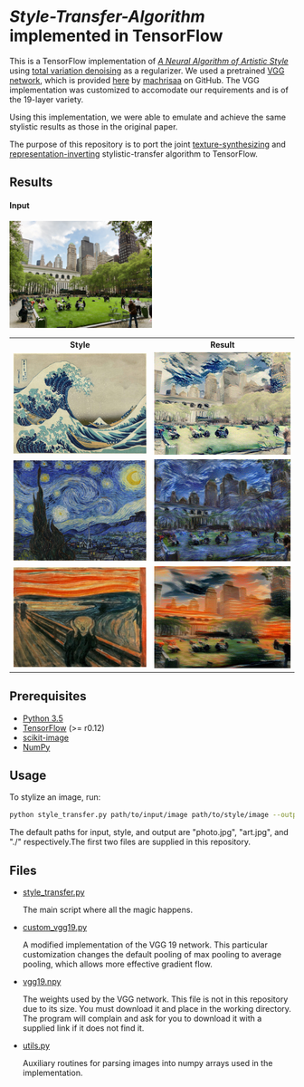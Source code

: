 # *Style-Transfer-Algorithm* implemented in TensorFlow

This is a TensorFlow implementation of [*A Neural Algorithm of Artistic Style*](https://arxiv.org/pdf/1508.06576v2.pdf) using [total variation denoising](http://eeweb.poly.edu/iselesni/lecture_notes/TVDmm/TVDmm.pdf) as a regularizer. We used a pretrained [VGG network](https://arxiv.org/pdf/1409.1556.pdf), which is provided [here](https://github.com/machrisaa/tensorflow-vgg) by [machrisaa](https://github.com/machrisaa) on GitHub. The VGG implementation was customized to accomodate our requirements and is of the 19-layer variety.

Using this implementation, we were able to emulate and achieve the same stylistic results as those in the original paper.

The purpose of this repository is to port the joint [texture-synthesizing](https://arxiv.org/pdf/1505.07376v3.pdf) and [representation-inverting](https://arxiv.org/pdf/1412.0035v1.pdf) stylistic-transfer algorithm to TensorFlow.

## Results

#### Input
<img src="./lib/images/content/nyc.jpg" width="50%">

<table style="width:100%">
  <tr>
    <th>Style</th> 
    <th>Result</th>
  </tr>
  <tr>
    <td><img src="./lib/images/style/great-wave-of-kanagawa.jpg" width="100%"></td>
    <td><img src="./lib/images/examples/example_great_wave_of_kanagawa.jpg" width=100%"></td> 
  </tr>
  <tr>
    <td><img src="./lib/images/style/starry-night.jpg" width="100%"></td>
    <td><img src="./lib/images/examples/example_starry-night.jpg" width="100%"></td> 
  </tr>
  <tr>
    <td><img src="./lib/images/style/scream.jpg" width="100%"></td>
    <td><img src="./lib/images/examples/example_scream.jpg" width="100%"></td> 
  </tr>
</table>

## Prerequisites

* [Python 3.5](https://www.python.org/downloads/release/python-350/)
* [TensorFlow](https://www.tensorflow.org/) (>= r0.12)
* [scikit-image](http://scikit-image.org/docs/dev/api/skimage.html)
* [NumPy](http://www.numpy.org/)

## Usage

To stylize an image, run:

```sh
python style_transfer.py path/to/input/image path/to/style/image --output path/to/output/image
```

The default paths for input, style, and output are "photo.jpg", "art.jpg", and "./" respectively.The first two files are supplied in this repository.

## Files

* [style_transfer.py](src/style_transfer.py)

    The main script where all the magic happens. 

* [custom_vgg19.py](src/custom_vgg19.py)
    
    A modified implementation of the VGG 19 network. This particular customization changes the default pooling of max pooling to average pooling, which allows more effective gradient flow.

* [vgg19.npy](https://www.dropbox.com/s/68opci8420g7bcl/vgg19.npy?dl=1)

    The weights used by the VGG network. This file is not in this repository due to its size. You must download it and place in the working directory. The program will complain and ask for you to download it with a supplied link if it does not find it.
    
* [utils.py](src/utils.py)

    Auxiliary routines for parsing images into numpy arrays used in the implementation.
